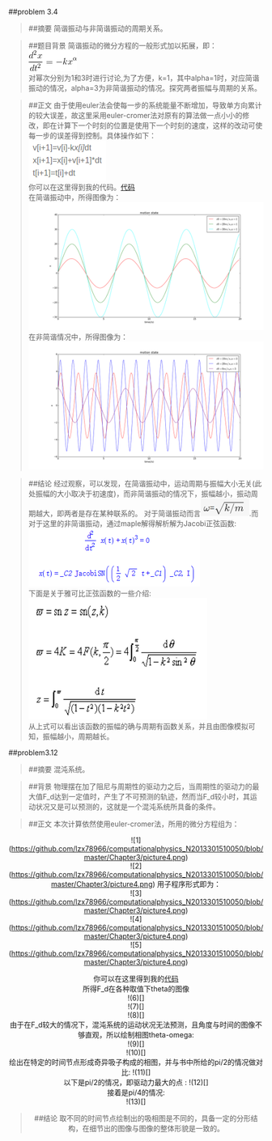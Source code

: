 ##problem 3.4

>##摘要
简谐振动与非简谐振动的周期关系。

>##题目背景
简谐振动的微分方程的一般形式加以拓展，即：![picture1](https://github.com/lzx78966/computationalphysics_N2013301510050/blob/master/Chapter3/picture1.gif)  
对幂次分别为1和3时进行讨论,为了方便，k=1，其中alpha=1时，对应简谐振动的情况，alpha=3为非简谐振动的情况。探究两者振幅与周期的关系。

>##正文
由于使用euler法会使每一步的系统能量不断增加，导致单方向累计的较大误差，故这里采用euler-cromer法对原有的算法做一点小小的修改，即在计算下一个时刻的位置是使用下一个时刻的速度，这样的改动可使每一步的误差得到控制。具体操作如下：  
![picture2](https://github.com/lzx78966/computationalphysics_N2013301510050/blob/master/Chapter3/picture2.png)  
你可以在这里得到我的代码。[代码](https://github.com/lzx78966/computationalphysics_N2013301510050/blob/master/Chapter3/problem3.4.py)  
在简谐振动中，所得图像为：  
![picture5](https://github.com/lzx78966/computationalphysics_N2013301510050/blob/master/Chapter3/picture5.png)
在非简谐情况中，所得图像为：   
![picture6](https://github.com/lzx78966/computationalphysics_N2013301510050/blob/master/Chapter3/picture6.png)  

>##结论
经过观察，可以发现，在简谐振动中，运动周期与振幅大小无关(此处振幅的大小取决于初速度)，而非简谐振动的情况下，振幅越小，振动周期越大，即两者是存在某种联系的。 对于简谐振动而言![picture7](https://github.com/lzx78966/computationalphysics_N2013301510050/blob/master/Chapter3/picture7.png).而对于这里的非简谐振动，通过maple解得解析解为Jacobi正弦函数:  
![picture3](https://github.com/lzx78966/computationalphysics_N2013301510050/blob/master/Chapter3/picture3.png)  
下面是关于雅可比正弦函数的一些介绍:  
![picture4](https://github.com/lzx78966/computationalphysics_N2013301510050/blob/master/Chapter3/picture4.png)  
从上式可以看出该函数的振幅的确与周期有函数关系，并且由图像模拟可知，振幅越小，周期越长。

##problem3.12

>##摘要
混沌系统。

>##背景
物理摆在加了阻尼与周期性的驱动力之后，当周期性的驱动力的最大值F_d达到一定值时，产生了不可预测的轨迹，然而当F_d较小时，其运动状况又是可以预测的，这就是一个混沌系统所具备的条件。

>##正文
本次计算依然使用euler-cromer法，所用的微分方程组为：  
<center>![1](<a href="https://github.com/lzx78966/computationalphysics_N2013301510050/blob/master/Chapter3/picture4.png" rel="nofollow">https://github.com/lzx78966/computationalphysics_N2013301510050/blob/master/Chapter3/picture4.png</a>)  
<center>![2](<a href="https://github.com/lzx78966/computationalphysics_N2013301510050/blob/master/Chapter3/picture4.png" rel="nofollow">https://github.com/lzx78966/computationalphysics_N2013301510050/blob/master/Chapter3/picture4.png</a>)  
用子程序形式即为：  
<center>![3](<a href="https://github.com/lzx78966/computationalphysics_N2013301510050/blob/master/Chapter3/picture4.png" rel="nofollow">https://github.com/lzx78966/computationalphysics_N2013301510050/blob/master/Chapter3/picture4.png</a>)  
<center>![4](<a href="https://github.com/lzx78966/computationalphysics_N2013301510050/blob/master/Chapter3/picture4.png" rel="nofollow">https://github.com/lzx78966/computationalphysics_N2013301510050/blob/master/Chapter3/picture4.png</a>)  
<center>![5](<a href="https://github.com/lzx78966/computationalphysics_N2013301510050/blob/master/Chapter3/picture4.png" rel="nofollow">https://github.com/lzx78966/computationalphysics_N2013301510050/blob/master/Chapter3/picture4.png</a>)

你可以在这里得到我的[代码]()  
所得F_d在各种取值下theta的图像  
!(6)[]  
!(7)[]  
!(8)[]  
由于在F_d较大的情况下，混沌系统的运动状况无法预测，且角度与时间的图像不够直观，所以绘制相图theta-omega:  
!(9)[]  
!(10)[]  
绘出在特定的时间节点形成奇异吸子构成的相图，并与书中所给的pi/2的情况做对比:
!(11)[]  
以下是pi/2的情况，即驱动力最大的点 :
!(12)[]  
接着是pi/4的情况:  
!(13)[]  

>##结论
取不同的时间节点绘制出的吸相图是不同的，具备一定的分形结构，在细节出的图像与图像的整体形貌是一致的。


